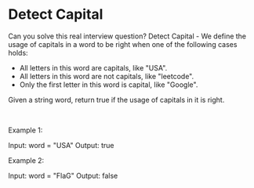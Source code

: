 # Detect Capital

Can you solve this real interview question? Detect Capital - We define the usage of capitals in a word to be right when one of the following cases holds:

 * All letters in this word are capitals, like "USA".
 * All letters in this word are not capitals, like "leetcode".
 * Only the first letter in this word is capital, like "Google".

Given a string word, return true if the usage of capitals in it is right.

 

Example 1:

Input: word = "USA"
Output: true


Example 2:

Input: word = "FlaG"
Output: false
